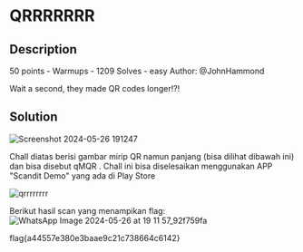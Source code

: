 # QRRRRRRR
## Description
50 points - Warmups - 1209 Solves - easy
Author: @JohnHammond

Wait a second, they made QR codes longer!?!

## Solution
![Screenshot 2024-05-26 191247](https://github.com/aldisakti2/Writeup/assets/106227122/0674d86b-8035-4e81-bc4d-7ff357800149)

Chall diatas berisi gambar mirip QR namun panjang (bisa dilihat dibawah ini)  dan bisa disebut qMQR . Chall ini bisa diselesaikan menggunakan APP "Scandit Demo" yang ada di Play Store 

![qrrrrrrrr](https://github.com/aldisakti2/Writeup/assets/106227122/50d00fc4-d72f-4311-9f32-52c1ee673f11)

Berikut hasil scan yang menampikan flag:
![WhatsApp Image 2024-05-26 at 19 11 57_92f759fa](https://github.com/aldisakti2/Writeup/assets/106227122/4bf7748d-fe8f-4044-9294-fad176f152c5)


flag{a44557e380e3baae9c21c738664c6142}
